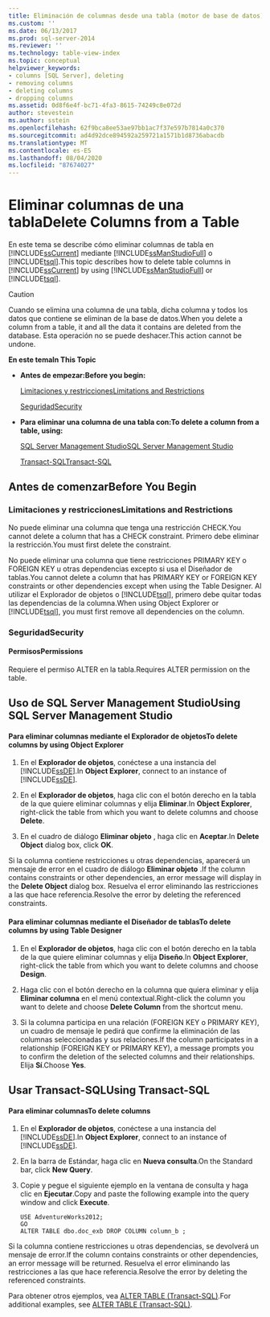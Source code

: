 ```yaml
---
title: Eliminación de columnas desde una tabla (motor de base de datos) | Microsoft Docs
ms.custom: ''
ms.date: 06/13/2017
ms.prod: sql-server-2014
ms.reviewer: ''
ms.technology: table-view-index
ms.topic: conceptual
helpviewer_keywords:
- columns [SQL Server], deleting
- removing columns
- deleting columns
- dropping columns
ms.assetid: 0d8f6e4f-bc71-4fa3-8615-74249c8e072d
author: stevestein
ms.author: sstein
ms.openlocfilehash: 62f9bca8ee53ae97bb1ac7f37e597b7814a0c370
ms.sourcegitcommit: ad4d92dce894592a259721a1571b1d8736abacdb
ms.translationtype: MT
ms.contentlocale: es-ES
ms.lasthandoff: 08/04/2020
ms.locfileid: "87674027"
---
```

# <a name="delete-columns-from-a-table"></a><span data-ttu-id="4c3a3-102">Eliminar columnas de una tabla</span><span class="sxs-lookup"><span data-stu-id="4c3a3-102">Delete Columns from a Table</span></span>
  <span data-ttu-id="4c3a3-103">En este tema se describe cómo eliminar columnas de tabla en [!INCLUDE[ssCurrent](../../includes/sscurrent-md.md)] mediante [!INCLUDE[ssManStudioFull](../../includes/ssmanstudiofull-md.md)] o [!INCLUDE[tsql](../../includes/tsql-md.md)].</span><span class="sxs-lookup"><span data-stu-id="4c3a3-103">This topic describes how to delete table columns in [!INCLUDE[ssCurrent](../../includes/sscurrent-md.md)] by using [!INCLUDE[ssManStudioFull](../../includes/ssmanstudiofull-md.md)] or [!INCLUDE[tsql](../../includes/tsql-md.md)].</span></span>  
  
> [!CAUTION]  
>  <span data-ttu-id="4c3a3-104">Cuando se elimina una columna de una tabla, dicha columna y todos los datos que contiene se eliminan de la base de datos.</span><span class="sxs-lookup"><span data-stu-id="4c3a3-104">When you delete a column from a table, it and all the data it contains are deleted from the database.</span></span> <span data-ttu-id="4c3a3-105">Esta operación no se puede deshacer.</span><span class="sxs-lookup"><span data-stu-id="4c3a3-105">This action cannot be undone.</span></span>  
  
 <span data-ttu-id="4c3a3-106">**En este tema**</span><span class="sxs-lookup"><span data-stu-id="4c3a3-106">**In This Topic**</span></span>  
  
-   <span data-ttu-id="4c3a3-107">**Antes de empezar:**</span><span class="sxs-lookup"><span data-stu-id="4c3a3-107">**Before you begin:**</span></span>  
  
     [<span data-ttu-id="4c3a3-108">Limitaciones y restricciones</span><span class="sxs-lookup"><span data-stu-id="4c3a3-108">Limitations and Restrictions</span></span>](#Restrictions)  
  
     [<span data-ttu-id="4c3a3-109">Seguridad</span><span class="sxs-lookup"><span data-stu-id="4c3a3-109">Security</span></span>](#Security)  
  
-   <span data-ttu-id="4c3a3-110">**Para eliminar una columna de una tabla con:**</span><span class="sxs-lookup"><span data-stu-id="4c3a3-110">**To delete a column from a table, using:**</span></span>  
  
     [<span data-ttu-id="4c3a3-111">SQL Server Management Studio</span><span class="sxs-lookup"><span data-stu-id="4c3a3-111">SQL Server Management Studio</span></span>](#SSMSProcedure)  
  
     [<span data-ttu-id="4c3a3-112">Transact-SQL</span><span class="sxs-lookup"><span data-stu-id="4c3a3-112">Transact-SQL</span></span>](#TsqlProcedure)  
  
##  <a name="before-you-begin"></a><a name="BeforeYouBegin"></a> <span data-ttu-id="4c3a3-113">Antes de comenzar</span><span class="sxs-lookup"><span data-stu-id="4c3a3-113">Before You Begin</span></span>  
  
###  <a name="limitations-and-restrictions"></a><a name="Restrictions"></a> <span data-ttu-id="4c3a3-114">Limitaciones y restricciones</span><span class="sxs-lookup"><span data-stu-id="4c3a3-114">Limitations and Restrictions</span></span>  
 <span data-ttu-id="4c3a3-115">No puede eliminar una columna que tenga una restricción CHECK.</span><span class="sxs-lookup"><span data-stu-id="4c3a3-115">You cannot delete a column that has a CHECK constraint.</span></span> <span data-ttu-id="4c3a3-116">Primero debe eliminar la restricción.</span><span class="sxs-lookup"><span data-stu-id="4c3a3-116">You must first delete the constraint.</span></span>  
  
 <span data-ttu-id="4c3a3-117">No puede eliminar una columna que tiene restricciones PRIMARY KEY o FOREIGN KEY u otras dependencias excepto si usa el Diseñador de tablas.</span><span class="sxs-lookup"><span data-stu-id="4c3a3-117">You cannot delete a column that has PRIMARY KEY or FOREIGN KEY constraints or other dependencies except when using the Table Designer.</span></span> <span data-ttu-id="4c3a3-118">Al utilizar el Explorador de objetos o [!INCLUDE[tsql](../../includes/tsql-md.md)], primero debe quitar todas las dependencias de la columna.</span><span class="sxs-lookup"><span data-stu-id="4c3a3-118">When using Object Explorer or [!INCLUDE[tsql](../../includes/tsql-md.md)], you must first remove all dependencies on the column.</span></span>  
  
###  <a name="security"></a><a name="Security"></a> <span data-ttu-id="4c3a3-119">Seguridad</span><span class="sxs-lookup"><span data-stu-id="4c3a3-119">Security</span></span>  
  
####  <a name="permissions"></a><a name="Permissions"></a> <span data-ttu-id="4c3a3-120">Permisos</span><span class="sxs-lookup"><span data-stu-id="4c3a3-120">Permissions</span></span>  
 <span data-ttu-id="4c3a3-121">Requiere el permiso ALTER en la tabla.</span><span class="sxs-lookup"><span data-stu-id="4c3a3-121">Requires ALTER permission on the table.</span></span>  
  
##  <a name="using-sql-server-management-studio"></a><a name="SSMSProcedure"></a> <span data-ttu-id="4c3a3-122">Uso de SQL Server Management Studio</span><span class="sxs-lookup"><span data-stu-id="4c3a3-122">Using SQL Server Management Studio</span></span>  
  
#### <a name="to-delete-columns-by-using-object-explorer"></a><span data-ttu-id="4c3a3-123">Para eliminar columnas mediante el Explorador de objetos</span><span class="sxs-lookup"><span data-stu-id="4c3a3-123">To delete columns by using Object Explorer</span></span>  
  
1.  <span data-ttu-id="4c3a3-124">En el **Explorador de objetos**, conéctese a una instancia del [!INCLUDE[ssDE](../../includes/ssde-md.md)].</span><span class="sxs-lookup"><span data-stu-id="4c3a3-124">In **Object Explorer**, connect to an instance of [!INCLUDE[ssDE](../../includes/ssde-md.md)].</span></span>  
  
2.  <span data-ttu-id="4c3a3-125">En el **Explorador de objetos**, haga clic con el botón derecho en la tabla de la que quiere eliminar columnas y elija **Eliminar**.</span><span class="sxs-lookup"><span data-stu-id="4c3a3-125">In **Object Explorer**, right-click the table from which you want to delete columns and choose **Delete**.</span></span>  
  
3.  <span data-ttu-id="4c3a3-126">En el cuadro de diálogo **Eliminar objeto** , haga clic en **Aceptar**.</span><span class="sxs-lookup"><span data-stu-id="4c3a3-126">In **Delete Object** dialog box, click **OK**.</span></span>  
  
 <span data-ttu-id="4c3a3-127">Si la columna contiene restricciones u otras dependencias, aparecerá un mensaje de error en el cuadro de diálogo **Eliminar objeto** .</span><span class="sxs-lookup"><span data-stu-id="4c3a3-127">If the column contains constraints or other dependencies, an error message will display in the **Delete Object** dialog box.</span></span> <span data-ttu-id="4c3a3-128">Resuelva el error eliminando las restricciones a las que hace referencia.</span><span class="sxs-lookup"><span data-stu-id="4c3a3-128">Resolve the error by deleting the referenced constraints.</span></span>  
  
#### <a name="to-delete-columns-by-using-table-designer"></a><span data-ttu-id="4c3a3-129">Para eliminar columnas mediante el Diseñador de tablas</span><span class="sxs-lookup"><span data-stu-id="4c3a3-129">To delete columns by using Table Designer</span></span>  
  
1.  <span data-ttu-id="4c3a3-130">En el **Explorador de objetos**, haga clic con el botón derecho en la tabla de la que quiere eliminar columnas y elija **Diseño**.</span><span class="sxs-lookup"><span data-stu-id="4c3a3-130">In **Object Explorer**, right-click the table from which you want to delete columns and choose **Design**.</span></span>  
  
2.  <span data-ttu-id="4c3a3-131">Haga clic con el botón derecho en la columna que quiera eliminar y elija **Eliminar columna** en el menú contextual.</span><span class="sxs-lookup"><span data-stu-id="4c3a3-131">Right-click the column you want to delete and choose **Delete Column** from the shortcut menu.</span></span>  
  
3.  <span data-ttu-id="4c3a3-132">Si la columna participa en una relación (FOREIGN KEY o PRIMARY KEY), un cuadro de mensaje le pedirá que confirme la eliminación de las columnas seleccionadas y sus relaciones.</span><span class="sxs-lookup"><span data-stu-id="4c3a3-132">If the column participates in a relationship (FOREIGN KEY or PRIMARY KEY), a message prompts you to confirm the deletion of the selected columns and their relationships.</span></span> <span data-ttu-id="4c3a3-133">Elija **Sí**.</span><span class="sxs-lookup"><span data-stu-id="4c3a3-133">Choose **Yes**.</span></span>  
  
##  <a name="using-transact-sql"></a><a name="TsqlProcedure"></a> <span data-ttu-id="4c3a3-134">Usar Transact-SQL</span><span class="sxs-lookup"><span data-stu-id="4c3a3-134">Using Transact-SQL</span></span>  
  
#### <a name="to-delete-columns"></a><span data-ttu-id="4c3a3-135">Para eliminar columnas</span><span class="sxs-lookup"><span data-stu-id="4c3a3-135">To delete columns</span></span>  
  
1.  <span data-ttu-id="4c3a3-136">En el **Explorador de objetos**, conéctese a una instancia del [!INCLUDE[ssDE](../../includes/ssde-md.md)].</span><span class="sxs-lookup"><span data-stu-id="4c3a3-136">In **Object Explorer**, connect to an instance of [!INCLUDE[ssDE](../../includes/ssde-md.md)].</span></span>  
  
2.  <span data-ttu-id="4c3a3-137">En la barra de Estándar, haga clic en **Nueva consulta**.</span><span class="sxs-lookup"><span data-stu-id="4c3a3-137">On the Standard bar, click **New Query**.</span></span>  
  
3.  <span data-ttu-id="4c3a3-138">Copie y pegue el siguiente ejemplo en la ventana de consulta y haga clic en **Ejecutar**.</span><span class="sxs-lookup"><span data-stu-id="4c3a3-138">Copy and paste the following example into the query window and click **Execute**.</span></span>  
  
    ```  
    USE AdventureWorks2012;  
    GO  
    ALTER TABLE dbo.doc_exb DROP COLUMN column_b ;  
    ```  
  
 <span data-ttu-id="4c3a3-139">Si la columna contiene restricciones u otras dependencias, se devolverá un mensaje de error.</span><span class="sxs-lookup"><span data-stu-id="4c3a3-139">If the column contains constraints or other dependencies, an error message will be returned.</span></span> <span data-ttu-id="4c3a3-140">Resuelva el error eliminando las restricciones a las que hace referencia.</span><span class="sxs-lookup"><span data-stu-id="4c3a3-140">Resolve the error by deleting the referenced constraints.</span></span>  
  
 <span data-ttu-id="4c3a3-141">Para obtener otros ejemplos, vea [ALTER TABLE &#40;Transact-SQL&#41;](/sql/t-sql/statements/alter-table-transact-sql).</span><span class="sxs-lookup"><span data-stu-id="4c3a3-141">For additional examples, see [ALTER TABLE &#40;Transact-SQL&#41;](/sql/t-sql/statements/alter-table-transact-sql).</span></span>  
  
##  <a name="FollowUp"></a>  
